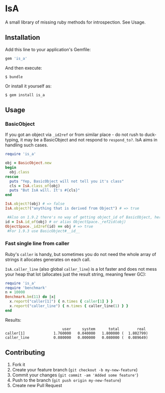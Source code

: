 # IsA

A small library of missing ruby methods for introspection. See Usage.

## Installation

Add this line to your application's Gemfile:

```ruby
gem 'is_a'
```

And then execute:

    $ bundle

Or install it yourself as:

    $ gem install is_a

## Usage

### BasicObject
If you got an object via `_id2ref` or from similar place - do not rush to duck-typing, it may be a BasicObject and not respond to `respond_to?`. IsA aims in handling such cases.

```ruby
require 'is_a'

obj = BasicObject.new
begin
  obj.class
rescue
  puts "Yep, BasicObject will not tell you it's class"
  cls = IsA.class_of(obj)
  puts "But IsA will. It's #{cls}"
end

IsA.object?(obj) # => false
IsA.object?("anything that is derived from Object") # => true

 #Also on 1.9.2 there's no way of getting object_id of BasicObject, here it is:
id = IsA.id_of(obj) # or alias ObjectSpace._ref2id(obj)
ObjectSpace._id2ref(id) == obj # => true
 #For 1.9.3 use BasicObject#__id__
```

### Fast single line from caller

Ruby's `caller` is handy, but sometimes you do not need the whole array of strings it allocates generates on each call.

`IsA.caller_line` (also global `caller_line`) is a lot faster and does not mess your heap that lot (allocates just the result string, meaning fewer GC):

```ruby
require 'is_a'
require 'benchmark'
n = 10000
Benchmark.bm(11) do |x|
  x.report("caller[1]") { n.times { caller[1] } }
  x.report("caller_line") { n.times { caller_line(1) } }
end
```

Results:

```
                          user     system      total        real
caller[1]             1.760000   0.040000   1.800000 (  1.802799)
caller_line           0.080000   0.000000   0.080000 (  0.089649)
```


## Contributing

1. Fork it
2. Create your feature branch (`git checkout -b my-new-feature`)
3. Commit your changes (`git commit -am 'Added some feature'`)
4. Push to the branch (`git push origin my-new-feature`)
5. Create new Pull Request
